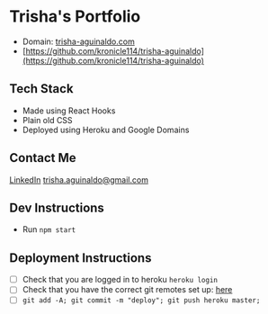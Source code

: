 # Trisha's Portfolio
- Domain: [trisha-aguinaldo.com](http://www.trisha-aguinaldo.com/)
- [https://github.com/kronicle114/trisha-aguinaldo](https://github.com/kronicle114/trisha-aguinaldo)

## Tech Stack
- Made using React Hooks
- Plain old CSS
- Deployed using Heroku and Google Domains

## Contact Me
[LinkedIn](https://www.linkedin.com/in/paguinaldo/)
trisha.aguinaldo@gmail.com


## Dev Instructions
- Run `npm start`

## Deployment Instructions
- [ ] Check that you are logged in to heroku `heroku login`
- [ ] Check that you have the correct git remotes set up: [here](https://devcenter.heroku.com/articles/git)
- [ ] `git add -A; git commit -m "deploy"; git push heroku master;`
